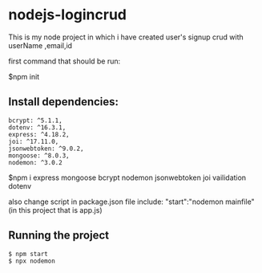 
# nodejs-logincrud
This is my node project in which i have created user's signup crud with userName ,email,id

 first command that should be run:

$npm init

## Install dependencies:
    bcrypt: ^5.1.1,
    dotenv: ^16.3.1,
    express: ^4.18.2,
    joi: ^17.11.0,
    jsonwebtoken: ^9.0.2,
    mongoose: ^8.0.3,
    nodemon: ^3.0.2

  $npm i express mongoose bcrypt nodemon jsonwebtoken joi vailidation dotenv

also change script in package.json file include:
"start":"nodemon mainfile"(in this project that is app.js)

## Running the project
    $ npm start 
    $ npx nodemon

    
